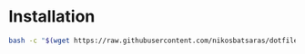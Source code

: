 # Installation
```bash
bash -c "$(wget https://raw.githubusercontent.com/nikosbatsaras/dotfiles/master/newsboat/install.sh -O -)"
```
